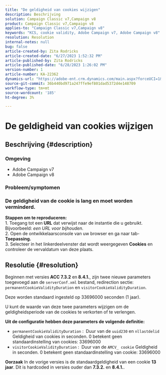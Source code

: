 ```yaml
---
title: "De geldigheid van cookies wijzigen"
description: Beschrijving
solution: Campaign Classic v7,Campaign v8
product: Campaign Classic v7,Campaign v8
applies-to: "Campaign Classic v7,Campaign v8"
keywords: "KCS, cookie validity, Adobe Campaign v7, Adobe Campaign v8"
resolution: Resolution
internal-notes: null
bug: false
article-created-by: Zita Rodricks
article-created-date: "6/27/2023 1:52:32 PM"
article-published-by: Zita Rodricks
article-published-date: "6/28/2023 1:26:02 PM"
version-number: 1
article-number: KA-22362
dynamics-url: "https://adobe-ent.crm.dynamics.com/main.aspx?forceUCI=1&pagetype=entityrecord&etn=knowledgearticle&id=b31e3fd7-f114-ee11-8f6e-6045bd006704"
source-git-commit: 36b440bd971a247ffe9ef801dad5372d4e148709
workflow-type: tm+mt
source-wordcount: '185'
ht-degree: 3%

---
```


# De geldigheid van cookies wijzigen

## Beschrijving {#description}


### Omgeving

- Adobe Campaign v7
- Adobe Campaign v8


### Probleem/symptomen

### De geldigheid van de cookie is lang en moet worden verminderd.

<b>Stappen om te reproduceren:</b>
<br>1. Toegang tot een<b> URL</b> dat verwijst naar de instantie die u gebruikt. Bijvoorbeeld: *een URL voor bijhouden.*
<br>2. Open de ontwikkelaarsconsole van uw browser en ga naar tab-<b> Toepassing.</b>
<br>3. Selecteer in het linkerdeelvenster dat wordt weergegeven <b>Cookies</b> en controleer de vervaldatum van deze plaats.










## Resolutie {#resolution}


Beginnen met versies<b> ACC 7.3.2</b> en<b> 8.4.1.</b>, zijn twee nieuwe parameters toegevoegd aan de `serverConf.xml` bestand, redirection sectie:
`permanentCookieValidityDuration` en `visitorCookieValidityDuration`.

Deze worden standaard ingesteld op 33696000 seconden (1 jaar).

U kunt de waarde van deze twee parameters wijzigen om de geldigheidsperiode van de cookies te verkorten of te verlengen. 

<b>Uit de configuratie hebben deze parameters de volgende definitie:</b>

- `permanentCookieValidityDuration` :  Duur van de `uuid230` en `nllastdelid` Geldigheid van cookies in seconden. 0 betekent geen standaardinstelling van cookies: 33696000
- `visitorCookieValidityDuration` :  Duur van de `AMCV_ cookie` Geldigheid in seconden. 0 betekent geen standaardinstelling van cookie: 33696000



<b>Oorzaak</b>
In de vorige versies is de standaardgeldigheid van een cookie <b>13 jaar</b>. Dit is hardcoded in versies ouder dan <b>7.3.2.</b> en <b>8.4.1.</b>.
